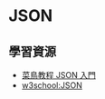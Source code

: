# JSON

## 學習資源

* [菜鳥教程 JSON 入門](http://www.runoob.com/json/json-tutorial.html)
* [w3school:JSON](https://www.w3schools.com/js/js_json_intro.asp)